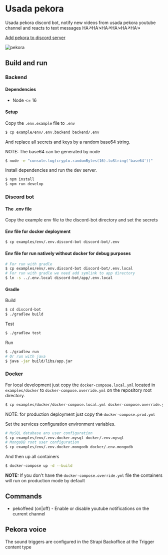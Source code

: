 # Usada pekora
Usada pekora discord bot, notify new videos from usada pekora youtube channel and reacts to text messages HA↗HA↘HA↗HA↘HA↗HA↘

[Add pekora to discord server](https://discord.com/api/oauth2/authorize?client_id=755159995720532028&permissions=3668032&scope=bot)

![pekora](https://64.media.tumblr.com/5c773af807b50ce0f223032570aae9fe/8c875e418b8e2de3-1e/s512x512u_c1/1eb8ddee17e52516a4e1f697715ef03ddb86424a.png)

## Build and run

### Backend

#### Dependencies

* Node <= 16

#### Setup

Copy the ```.env.example``` file to ```.env```

```sh
$ cp example/env/.env.backend backend/.env
```

And replace all secrets and keys by a random base64 string.

NOTE: The base64 can be generated by node

```sh
$ node -e "console.log(crypto.randomBytes(16).toString('base64'))"
```

Install dependencies and run the dev server.

```sh
$ npm install
$ npm run develop
```

### Discord bot

#### The .env file
Copy the example env file to the discord-bot directory and set the secrets

#### Env file for docker deployment
```sh
$ cp examples/env/.env.discord-bot discord-bot/.env
```

#### Env file for run natively without docker for debug purposes 
```sh
# For run with gradle
$ cp examples/env/.env.discord-bot discord-bot/.env.local
# For run with gradle we need add symlink to app directory
$ ln -s ../.env.local discord-bot/app/.env.local
```

#### Gradle

Build

```sh
$ cd discord-bot
$ ./gradlew build
```

Test

```sh
$ ./gradlew test
```

Run

```sh
$ ./gradlew run
# Or run with java
$ java -jar build/libs/app.jar
```

### Docker

For local development just copy the ```docker-compose.local.yml``` located in ```examples/docker``` to ```docker-compose.override.yml``` on the repository root directory.
```sh
$ cp examples/docker/docker-compose.local.yml docker-compose.override.yml
```
NOTE: for production deployment just copy the ```docker-compose.prod.yml```

Set the services configuration environment variables.
```sh
# MySQL database ans user configuration
$ cp examples/env/.env.docker.mysql docker/.env.mysql
# MongoDB root user configuration
$ cp examples/env/.env.docker.mongodb docker/.env.mongodb
```

And then up all containers
```sh
$ docker-compose up -d --build
```

**NOTE:** If you don't have the ```docker-compose.override.yml``` file the containers will run on production mode by default

## Commands
* peko!feed (on|off) - Enable or disable youtube notifications on the current channel

## Pekora voice
The sound triggers are configured in the Strapi Backoffice at the Trigger content type
